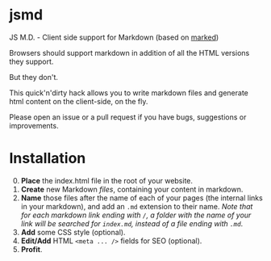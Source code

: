 # jsmd
JS M.D. - Client side support for Markdown (based on [marked](https://github.com/chjj/marked/))

Browsers should support markdown in addition of all the HTML versions they support.

But they don't.

This quick'n'dirty hack allows you to write markdown files and generate html content on the client-side, on the fly.

Please open an issue or a pull request if you have bugs, suggestions or improvements.

Installation
============

0. **Place** the index.html file in the root of your website.
0. **Create** new Markdown *files*, containing your content in markdown.
0. **Name** those files after the name of each of your pages (the internal links in your markdown), and add an `.md` extension to their name. *Note that for each markdown link ending with `/`, a folder with the name of your link will be searched for `index.md`, instead of a file ending with `.md`*.
0. **Add** some CSS style (optional).
0. **Edit/Add** HTML `<meta ... />` fields for SEO (optional).
0. **Profit**.
